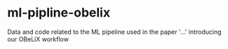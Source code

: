 # ml-pipline-obelix
Data and code related to the ML pipeline used in the paper '...' introducing our OBeLiX workflow
